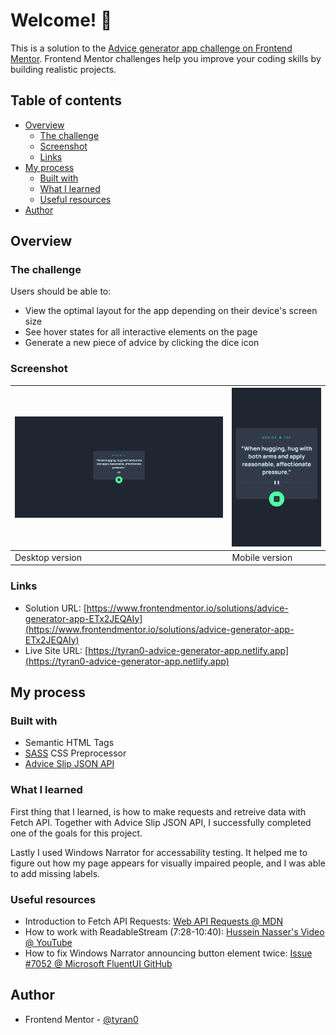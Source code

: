 # Welcome! 👋

This is a solution to the [Advice generator app challenge on Frontend Mentor](https://www.frontendmentor.io/challenges/advice-generator-app-QdUG-13db). Frontend Mentor challenges help you improve your coding skills by building realistic projects.

## Table of contents

- [Overview](#overview)
  - [The challenge](#the-challenge)
  - [Screenshot](#screenshot)
  - [Links](#links)
- [My process](#my-process)
  - [Built with](#built-with)
  - [What I learned](#what-i-learned)
  - [Useful resources](#useful-resources)
- [Author](#author)

## Overview

### The challenge

Users should be able to:

- View the optimal layout for the app depending on their device's screen size
- See hover states for all interactive elements on the page
- Generate a new piece of advice by clicking the dice icon

### Screenshot

| ![](screenshots/desktop.png) | ![](screenshots/mobile.png) |
| ---------------------------- | --------------------------- |
| Desktop version              | Mobile version              |

### Links

- Solution URL: [https://www.frontendmentor.io/solutions/advice-generator-app-ETx2JEQAIy](https://www.frontendmentor.io/solutions/advice-generator-app-ETx2JEQAIy)
- Live Site URL: [https://tyran0-advice-generator-app.netlify.app](https://tyran0-advice-generator-app.netlify.app)

## My process

### Built with

- Semantic HTML Tags
- [SASS](https://sass-lang.com/) CSS Preprocessor
- [Advice Slip JSON API](https://api.adviceslip.com/)

### What I learned

First thing that I learned, is how to make requests and retreive data
with Fetch API. Together with Advice Slip JSON API, I successfully
completed one of the goals for this project.

Lastly I used Windows Narrator for accessability testing. It helped me to
figure out how my page appears for visually impaired people, and I was
able to add missing labels.

### Useful resources

- Introduction to Fetch API Requests: [Web API Requests @ MDN](https://developer.mozilla.org/en-US/docs/Web/API/Request)
- How to work with ReadableStream (7:28-10:40): [Hussein Nasser's Video @ YouTube](https://youtu.be/yk7oeFZ8iPE?t=448)
- How to fix Windows Narrator announcing button element twice: [Issue #7052 @ Microsoft FluentUI GitHub](https://github.com/microsoft/fluentui/issues/7052#issuecomment-440056457)

## Author

- Frontend Mentor - [@tyran0](https://www.frontendmentor.io/profile/tyran0)
